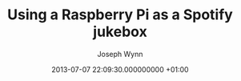 ---
layout: post
title: Using a Raspberry Pi as a Spotify jukebox
date: 2013-07-07 22:09:30.000000000 +01:00
categories: []
tags:
- alsa
- mopidy
- spotify
status: draft
type: post
published: false
author: Joseph Wynn
---
